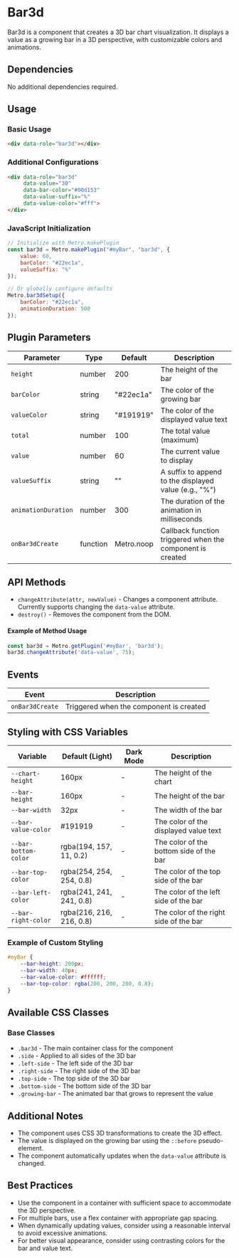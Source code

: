 # Bar3d

Bar3d is a component that creates a 3D bar chart visualization. It displays a value as a growing bar in a 3D perspective, with customizable colors and animations.

## Dependencies

No additional dependencies required.

## Usage

### Basic Usage

```html
<div data-role="bar3d"></div>
```

### Additional Configurations

```html
<div data-role="bar3d" 
     data-value="30" 
     data-bar-color="#00d153" 
     data-value-suffix="%" 
     data-value-color="#fff">
</div>
```

### JavaScript Initialization

```javascript
// Initialize with Metro.makePlugin
const bar3d = Metro.makePlugin("#myBar", "bar3d", {
    value: 60,
    barColor: "#22ec1a",
    valueSuffix: "%"
});

// Or globally configure defaults
Metro.bar3dSetup({
    barColor: "#22ec1a",
    animationDuration: 500
});
```

## Plugin Parameters

| Parameter | Type | Default | Description |
| --------- | ---- | ------- | ----------- |
| `height` | number | 200 | The height of the bar |
| `barColor` | string | "#22ec1a" | The color of the growing bar |
| `valueColor` | string | "#191919" | The color of the displayed value text |
| `total` | number | 100 | The total value (maximum) |
| `value` | number | 60 | The current value to display |
| `valueSuffix` | string | "" | A suffix to append to the displayed value (e.g., "%") |
| `animationDuration` | number | 300 | The duration of the animation in milliseconds |
| `onBar3dCreate` | function | Metro.noop | Callback function triggered when the component is created |

## API Methods

+ `changeAttribute(attr, newValue)` - Changes a component attribute. Currently supports changing the `data-value` attribute.
+ `destroy()` - Removes the component from the DOM.

#### Example of Method Usage

```javascript
const bar3d = Metro.getPlugin('#myBar', 'bar3d');
bar3d.changeAttribute('data-value', 75);
```

## Events

| Event | Description |
| ----- | ----------- |
| `onBar3dCreate` | Triggered when the component is created |

## Styling with CSS Variables

| Variable | Default (Light) | Dark Mode | Description |
| -------- | --------------- | --------- | ----------- |
| `--chart-height` | 160px | - | The height of the chart |
| `--bar-height` | 160px | - | The height of the bar |
| `--bar-width` | 32px | - | The width of the bar |
| `--bar-value-color` | #191919 | - | The color of the displayed value text |
| `--bar-bottom-color` | rgba(194, 157, 11, 0.2) | - | The color of the bottom side of the bar |
| `--bar-top-color` | rgba(254, 254, 254, 0.8) | - | The color of the top side of the bar |
| `--bar-left-color` | rgba(241, 241, 241, 0.8) | - | The color of the left side of the bar |
| `--bar-right-color` | rgba(216, 216, 216, 0.8) | - | The color of the right side of the bar |

### Example of Custom Styling

```css
#myBar {
    --bar-height: 200px;
    --bar-width: 40px;
    --bar-value-color: #ffffff;
    --bar-top-color: rgba(200, 200, 200, 0.8);
}
```

## Available CSS Classes

### Base Classes
- `.bar3d` - The main container class for the component
- `.side` - Applied to all sides of the 3D bar
- `.left-side` - The left side of the 3D bar
- `.right-side` - The right side of the 3D bar
- `.top-side` - The top side of the 3D bar
- `.bottom-side` - The bottom side of the 3D bar
- `.growing-bar` - The animated bar that grows to represent the value

## Additional Notes

- The component uses CSS 3D transformations to create the 3D effect.
- The value is displayed on the growing bar using the `::before` pseudo-element.
- The component automatically updates when the `data-value` attribute is changed.

## Best Practices

- Use the component in a container with sufficient space to accommodate the 3D perspective.
- For multiple bars, use a flex container with appropriate gap spacing.
- When dynamically updating values, consider using a reasonable interval to avoid excessive animations.
- For better visual appearance, consider using contrasting colors for the bar and value text.